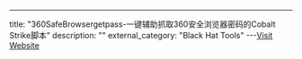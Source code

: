 ---
title: "360SafeBrowsergetpass-一键辅助抓取360安全浏览器密码的Cobalt Strike脚本"
description: ""
external_category: "Black Hat Tools"
---[Visit Website](https://github.com/hayasec/360SafeBrowsergetpass)

